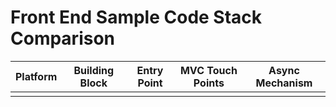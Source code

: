 # Front End Sample Code Stack Comparison

| Platform | Building Block | Entry Point | MVC Touch Points | Async Mechanism |
| -------- | -------------- | ----------- | ---------------- | --------------- |
| | | | | |
